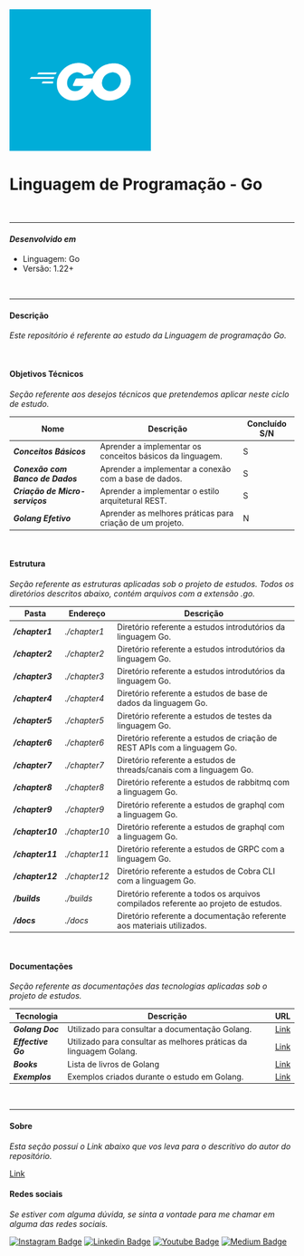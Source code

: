 <img src="https://github.com/DiegoJCordeiro/DiegoJCordeiro/blob/main/assets/Go-logo.png" width=250>

# Linguagem de Programação - Go

</br>

<hr>


#### ***Desenvolvido em***

- Linguagem: Go
- Versão: 1.22+

</br>

<hr>

#### **Descrição**

*Este repositório é referente ao estudo da Linguagem de programação Go.*

</br>

#### **Objetivos Técnicos**

*Seção referente aos desejos técnicos que pretendemos aplicar neste ciclo de estudo.*

| Nome                             | Descrição                                                 | Concluído S/N |
| -------------------------------- | --------------------------------------------------------- |--------------|
| ***Conceitos Básicos***          | Aprender a implementar os conceitos básicos da linguagem. | S            |
| ***Conexão com Banco de Dados*** | Aprender a implementar a conexão com a base de dados.     | S            |
| ***Criação de Micro-serviços***  | Aprender a implementar o estilo arquitetural REST.        | S            |
| ***Golang Efetivo***             | Aprender as melhores práticas para criação de um projeto. | N            |

</br>

#### **Estrutura**

*Seção referente as estruturas aplicadas sob o projeto de estudos. Todos os diretórios descritos abaixo, contém arquivos com a extensão .go.*

| Pasta            | Endereço      | Descrição                                                                           |
|------------------|---------------|-------------------------------------------------------------------------------------|
| ***/chapter1***  | *./chapter1*  | Diretório referente a estudos introdutórios da linguagem Go.                        |
| ***/chapter2***  | *./chapter2*  | Diretório referente a estudos introdutórios da linguagem Go.                        |
| ***/chapter3***  | *./chapter3*  | Diretório referente a estudos introdutórios da linguagem Go.                        |
| ***/chapter4***  | *./chapter4*  | Diretório referente a estudos de base de dados da linguagem Go.                     |
| ***/chapter5***  | *./chapter5*  | Diretório referente a estudos de testes da linguagem Go.                            |
| ***/chapter6***  | *./chapter6*  | Diretório referente a estudos de criação de REST APIs com a linguagem Go.           |
| ***/chapter7***  | *./chapter7*  | Diretório referente a estudos de threads/canais com a linguagem Go.                 |
| ***/chapter8***  | *./chapter8*  | Diretório referente a estudos de rabbitmq com a linguagem Go.                       |
| ***/chapter9***  | *./chapter9*  | Diretório referente a estudos de graphql com a linguagem Go.                        |
| ***/chapter10*** | *./chapter10* | Diretório referente a estudos de graphql com a linguagem Go.                        |
| ***/chapter11*** | *./chapter11* | Diretório referente a estudos de GRPC com a linguagem Go.                           |
| ***/chapter12*** | *./chapter12* | Diretório referente a estudos de Cobra CLI com a linguagem Go.                      |
| ***/builds***    | *./builds*    | Diretório referente a todos os arquivos compilados referente ao projeto de estudos. |
| ***/docs***      | *./docs*      | Diretório referente a documentação referente aos materiais utilizados.              |

</br>

#### **Documentações**

*Seção referente as documentações das tecnologias aplicadas sob o projeto de estudos.*

| Tecnologia         | Descrição                                                          | URL                                        |
|--------------------|--------------------------------------------------------------------|--------------------------------------------|
| ***Golang Doc***   | Utilizado para consultar a documentação Golang.                    | [Link](https://go.dev/doc/)                |
| ***Effective Go*** | Utilizado para consultar as melhores práticas da linguagem Golang. | [Link](https://go.dev/doc/effective_go)    |
| ***Books***        | Lista de livros de Golang                                          | [Link](https://github.com/dariubs/GoBooks) | 
| ***Exemplos***     | Exemplos criados durante o estudo em Golang.                       | [Link](./docs/pages/Examples.md)           |

</br>

<hr>


#### **Sobre**

*Esta seção possuí o Link abaixo que vos leva para o descritivo do autor do repositório.*

[Link](./docs/pages/Author.md)

#### **Redes sociais**

*Se estiver com alguma dúvida, se sinta a vontade para me chamar em alguma das redes sociais.*

[![Instagram Badge](https://img.shields.io/badge/-instagram-red?style=for-the-badge&logo=instagram&logoColor=white&link=https://github.com/DiegoJCordeiro)](https://www.instagram.com/developer.mano/) [![Linkedin Badge](https://img.shields.io/badge/-Linkedin-blue?style=for-the-badge&logo=Linkedin&logoColor=white&link=https://github.com/DiegoJCordeiro)](https://www.linkedin.com/in/diego-cordeiro-552948229/) [![Youtube Badge](https://img.shields.io/badge/-Youtube-red?style=for-the-badge&logo=Youtube&logoColor=white&link=https://github.com/DiegoJCordeiro)](https://www.youtube.com/@manodev5540) [![Medium Badge](https://img.shields.io/badge/-Medium-black?style=for-the-badge&logo=Medium&logoColor=white&link=https://github.com/DiegoJCordeiro)](https://medium.com/@diegocordeiro.contatos) 